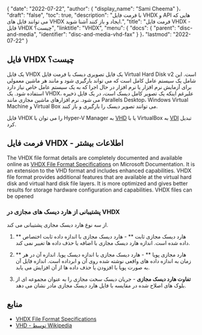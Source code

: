 {
  "date": "2022-07-22",
  "author": {
    "display_name": "Sami Cheema"
}،
  "draft": "false",
  "toc": true,
  "description": "با فرمت فایل VHDX و API هایی که می توانند فایل های VHDX ایجاد و باز کنند آشنا شوید.",
  "title": "فرمت فایل VHDX - فایل VHDX چیست؟",
  "linktitle": "VHDX",
  "menu": {
    "docs": {
      "parent": "disc-and-media",
      "identifier": "disc-and-media-vhd-fax"
}
}،
  "lastmod": "2022-07-22"
}

## فایل VHDX چیست؟

یک فایل VHDX یک فایل تصویری دیسک با فرمت فایل Virtual Hard Disk v2 است. این شامل یک سیستم عامل کامل است که می تواند بارگیری شود و مانند هر ماشین معمولی برای آزمایش نرم افزار یا نرم افزار در حال اجرا که به یک سیستم عامل خاص نیاز دارد استفاده شود. یک VHDX، علیرغم اینکه یک تصویر کامل دیسک است، در یک فایل ذخیره می شود. نرم افزارهای ماشین مجازی مانند Parallels Desktop، Windows Virtual Machine و Virtual Box می توانند تصویر دیسک را بارگیری و باز کنند.

فایل VHDX را می توان با Hyper-V Manager به [VHD](/disc-and-media/vhd/) یا با VirtualBox به [VDI](/disc-and-media/vdi/) تبدیل کرد.

## فرمت فایل VHDX - اطلاعات بیشتر

The VHDX file format details are completely documented and available online as [VHDX File Format Specifications](https://learn.microsoft.com/en-us/openspecs/windows_protocols/ms-vhdx/83e061f8-f6e2-4de1-91bd-5d518a43d477) on Microsoft Documentation. It is an extension to the VHD format and includes enhanced capabilities. VHDX file format provides additional features that are available at the virtual hard disk and virtual hard disk file layers. It is more optimized and gives better results for storage hardware configuration and capabilities. VHDX files can be opened

### پشتیبانی از هارد دیسک های مجازی در VHDX

از سه نوع هارد دیسک مجازی پشتیبانی می کند.

 1. ** هارد دیسک مجازی ثابت ** - هارد دیسک مجازی با اندازه داده ثابت اختصاص داده شده است. اندازه هارد دیسک مجازی با اضافه یا حذف داده ها تغییر نمی کند.

 1. ** هارد مجازی پویا ** - هارد دیسک مجازی با اندازه دیسک پویا. اندازه آن در هر زمان به اندازه داده های واقعی نوشته شده روی آن و ابرداده است. اندازه فایل آن به صورت پویا با افزودن یا حذف داده ها از آن افزایش می یابد.

 1. **تفاوت هارد دیسک مجازی** - جریان دیسک سخت مجازی را به عنوان مجموعه ای از بلوک های اصلاح شده در مقایسه با فایل هارد دیسک مجازی مادر نشان می دهد.

## منابع

* [VHDX File Format Specifications](https://learn.microsoft.com/en-us/openspecs/windows_protocols/ms-vhdx/83e061f8-f6e2-4de1-91bd-5d518a43d477)
* [VHD - توسط Wikipedia](https://en.wikipedia.org/wiki/VHD_(file_format))


